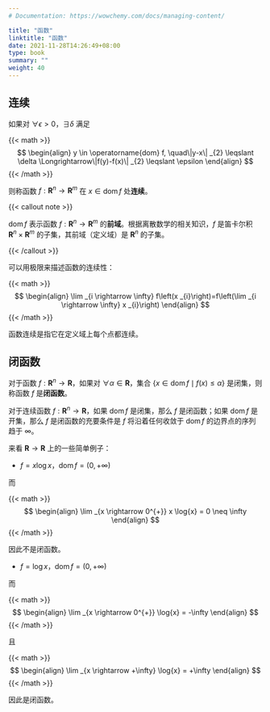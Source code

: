 ```yaml
---
# Documentation: https://wowchemy.com/docs/managing-content/

title: "函数"
linktitle: "函数"
date: 2021-11-28T14:26:49+08:00
type: book
summary: ""
weight: 40
---
```


<!--more-->

## 连续

如果对 $\forall \epsilon > 0$，$\exists \delta$ 满足

{{< math >}}
$$
\begin{align}
y \in \operatorname{dom} f, \quad\|y-x\| _{2} \leqslant \delta \Longrightarrow\|f(y)-f(x)\| _{2} \leqslant \epsilon
\end{align}
$$
{{< /math >}}

则称函数 $f: \mathbf{R}^n \rightarrow \mathbf{R}^m$ 在 $x \in \operatorname{dom} f$ 处**连续**。

{{< callout note >}}

$\operatorname{dom} f$ 表示函数 $f: \mathbf{R}^n \rightarrow \mathbf{R}^m$ 的**前域**。根据离散数学的相关知识，$f$ 是笛卡尔积 $\mathbf{R}^n \times \mathbf{R}^m$ 的子集，其前域（定义域）是 $\mathbf{R}^n$ 的子集。

{{< /callout >}}

可以用极限来描述函数的连续性：

{{< math >}}
$$
\begin{align}
\lim _{i \rightarrow \infty} f\left(x _{i}\right)=f\left(\lim _{i \rightarrow \infty} x _{i}\right)
\end{align}
$$
{{< /math >}}

函数连续是指它在定义域上每个点都连续。

## 闭函数

对于函数 $f: \mathbf{R}^n \rightarrow \mathbf{R}$，如果对 $\forall \alpha \in \mathbf{R}$，集合 $\{x \in \operatorname{dom} f \mid f(x) \leqslant \alpha\}$ 是闭集，则称函数 $f$ 是**闭函数**。

对于连续函数 $f: \mathbf{R}^n \rightarrow \mathbf{R}$，如果 $\operatorname{dom} f$ 是闭集，那么 $f$ 是闭函数；如果 $\operatorname{dom} f$ 是开集，那么 $f$ 是闭函数的充要条件是 $f$ 将沿着任何收敛于 $\operatorname{dom} f$ 的边界点的序列趋于 $\infty$。

来看 $\mathbf{R} \rightarrow \mathbf{R}$ 上的一些简单例子：

- $f = x \log{x}$，$\operatorname{dom}f = (0, +\infty)$

而

{{< math >}}
$$
\begin{align}
\lim _{x \rightarrow 0^{+}} x \log{x} = 0 \neq \infty
\end{align}
$$
{{< /math >}}

因此不是闭函数。

- $f = \log{x}$，$\operatorname{dom}f = (0, +\infty)$

而

{{< math >}}
$$
\begin{align}
\lim _{x \rightarrow 0^{+}} \log{x} = -\infty
\end{align}
$$
{{< /math >}}

且

{{< math >}}
$$
\begin{align}
\lim _{x \rightarrow +\infty} \log{x} = +\infty
\end{align}
$$
{{< /math >}}

因此是闭函数。